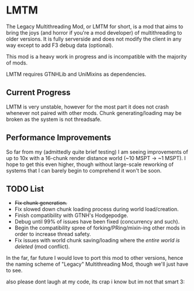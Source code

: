 # LMTM

The Legacy Multithreading Mod, or LMTM for short, is a mod that aims to bring the joys (and horror if you're a mod developer) of multithreading to older versions. It is fully serverside and does not modify the client in any way except to add F3 debug data (optional).

This mod is a heavy work in progress and is incompatible with the majority of mods.

LMTM requires GTNHLib and UniMixins as dependencies.

## Current Progress
LMTM is very unstable, however for the most part it does not crash whenever not paired with other mods.
Chunk generating/loading may be broken as the system is not threadsafe.

## Performance Improvements
So far from my (admittedly quite brief testing) I am seeing improvements of up to 10x with a 16-chunk render distance world (~10 MSPT -> ~1 MSPT).
I hope to get this even higher, though without large-scale reworking of systems that I can barely begin to comprehend it won't be soon.

## TODO List
- ~~Fix chunk generation.~~
- Fix slowed down chunk loading process during world load/creation.
- Finish compatibility with GTNH's Hodgepodge.
- Debug until 99% of issues have been fixed (concurrency and such).
- Begin the compatibility spree of forking/PRing/mixin-ing other mods in order to increase thread safety.
-   Fix issues with world chunk saving/loading where the *entire world is deleted* (mod conflict).

In the far, far future I would love to port this mod to other versions, hence the naming scheme of "Legacy" Multithreading Mod, though we'll just have to see.


also please dont laugh at my code, its crap i know but im not that smart 3:

